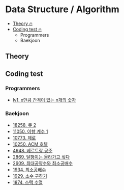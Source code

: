 # Data Structure / Algorithm


- [Theory 🔥](#Theory)
- [Coding test 🔥](#Coding-test)
  - Programmers
  - Baekjoon


## Theory

<!-- - []() -->

## Coding test

### Programmers

- [lv1. x만큼 간격이 있는 n개의 숫자](https://velog.io/@parkksss/coding-test-programmers-1) 


### Baekjoon
- <a href="./Baekjoon/18258.js">18258. 큐 2</a>
- <a href="./Baekjoon/11050.js">11050. 이항 계수 1</a>
- <a href="./Baekjoon/10773.js">10773. 제로</a>
- <a href="./Baekjoon/10250.js">10250. ACM 호텔</a>
- <a href="./Baekjoon/4948.js">4948. 베르트랑 공준</a>
- <a href="./Baekjoon/2869.js">2869. 달팽이는 올라가고 싶다</a>
- <a href="./Baekjoon/2609.js">2609. 최대공약수와 최소공배수</a>
- <a href="./Baekjoon/1934.js">1934. 최소공배수</a>
- <a href="./Baekjoon/1929.js">1929. 소수 구하기</a>
- <a href="./Baekjoon/1874.js">1874. 스택 수열</a>


